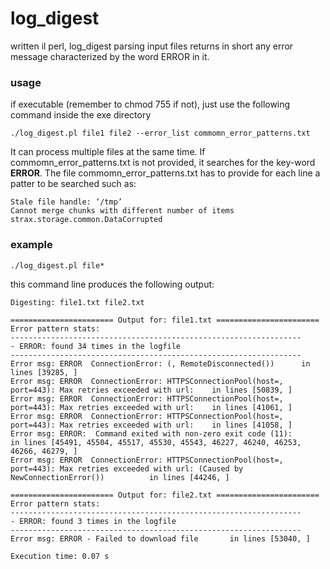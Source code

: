 # log_digest

written il perl, log_digest parsing input files returns in short any error message characterized by the word ERROR in it. 

### usage 

if executable (remember to chmod 755 if not), just use the following command inside the exe directory

```./log_digest.pl file1 file2 --error_list commomn_error_patterns.txt```

It can process multiple files at the same time. If commomn_error_patterns.txt is not provided, it searches for the key-word **ERROR**. 
The file commomn_error_patterns.txt has to provide for each line a patter to be searched such as:
```
Stale file handle: ‘/tmp’
Cannot merge chunks with different number of items
strax.storage.common.DataCorrupted
```

### example 

```./log_digest.pl file* ```

this command line produces the following output:

```
Digesting: file1.txt file2.txt

======================= Output for: file1.txt =======================
Error pattern stats:
-----------------------------------------------------------------
- ERROR: found 34 times in the logfile
-----------------------------------------------------------------
Error msg: ERROR  ConnectionError: (, RemoteDisconnected())      in lines [39285, ]
Error msg: ERROR  ConnectionError: HTTPSConnectionPool(host=, port=443): Max retries exceeded with url:    in lines [50839, ]
Error msg: ERROR  ConnectionError: HTTPSConnectionPool(host=, port=443): Max retries exceeded with url:    in lines [41061, ]
Error msg: ERROR  ConnectionError: HTTPSConnectionPool(host=, port=443): Max retries exceeded with url:    in lines [41058, ]
Error msg: ERROR:  Command exited with non-zero exit code (11):         in lines [45491, 45504, 45517, 45530, 45543, 46227, 46240, 46253, 46266, 46279, ]
Error msg: ERROR  ConnectionError: HTTPSConnectionPool(host=, port=443): Max retries exceeded with url: (Caused by NewConnectionError())          in lines [44246, ]

======================= Output for: file2.txt =======================
Error pattern stats:
-----------------------------------------------------------------
- ERROR: found 3 times in the logfile
-----------------------------------------------------------------
Error msg: ERROR - Failed to download file       in lines [53040, ]

Execution time: 0.07 s
```
